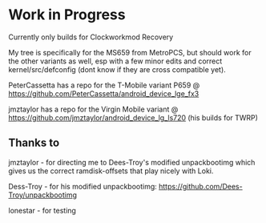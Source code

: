Work in Progress
================

Currently only builds for Clockworkmod Recovery

My tree is specifically for the MS659 from MetroPCS, but should work for the other variants as well, esp with a few minor edits and correct kernel/src/defconfig (dont know if they are cross compatible yet).

PeterCassetta has a repo for the T-Mobile variant P659 @ https://github.com/PeterCassetta/android_device_lge_fx3

jmztaylor has a repo for the Virgin Mobile variant @ https://github.com/jmztaylor/android_device_lg_ls720 (his builds for TWRP)

Thanks to
---------
jmztaylor - for directing me to Dees-Troy's modified unpackbootimg which gives us the correct ramdisk-offsets that play nicely with Loki.

Dess-Troy - for his modified unpackbootimg: https://github.com/Dees-Troy/unpackbootimg

lonestar - for testing
